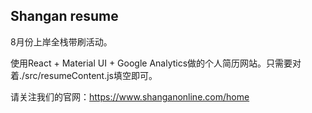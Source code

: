 ## Shangan resume

8月份上岸全栈带刷活动。

使用React + Material UI + Google Analytics做的个人简历网站。只需要对着./src/resumeContent.js填空即可。

请关注我们的官网：https://www.shanganonline.com/home

